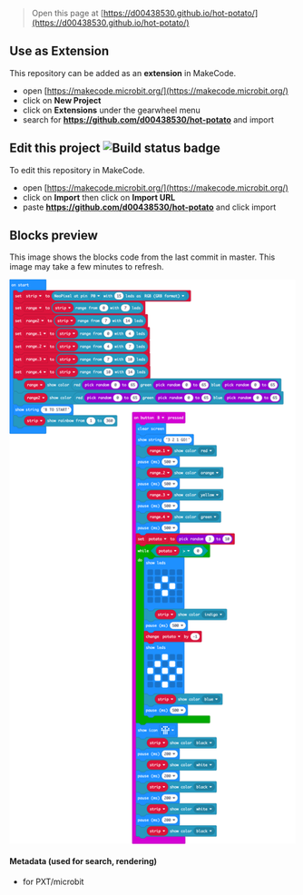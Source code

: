 
> Open this page at [https://d00438530.github.io/hot-potato/](https://d00438530.github.io/hot-potato/)

## Use as Extension

This repository can be added as an **extension** in MakeCode.

* open [https://makecode.microbit.org/](https://makecode.microbit.org/)
* click on **New Project**
* click on **Extensions** under the gearwheel menu
* search for **https://github.com/d00438530/hot-potato** and import

## Edit this project ![Build status badge](https://github.com/d00438530/hot-potato/workflows/MakeCode/badge.svg)

To edit this repository in MakeCode.

* open [https://makecode.microbit.org/](https://makecode.microbit.org/)
* click on **Import** then click on **Import URL**
* paste **https://github.com/d00438530/hot-potato** and click import

## Blocks preview

This image shows the blocks code from the last commit in master.
This image may take a few minutes to refresh.

![A rendered view of the blocks](https://github.com/d00438530/hot-potato/raw/master/.github/makecode/blocks.png)

#### Metadata (used for search, rendering)

* for PXT/microbit
<script src="https://makecode.com/gh-pages-embed.js"></script><script>makeCodeRender("{{ site.makecode.home_url }}", "{{ site.github.owner_name }}/{{ site.github.repository_name }}");</script>
